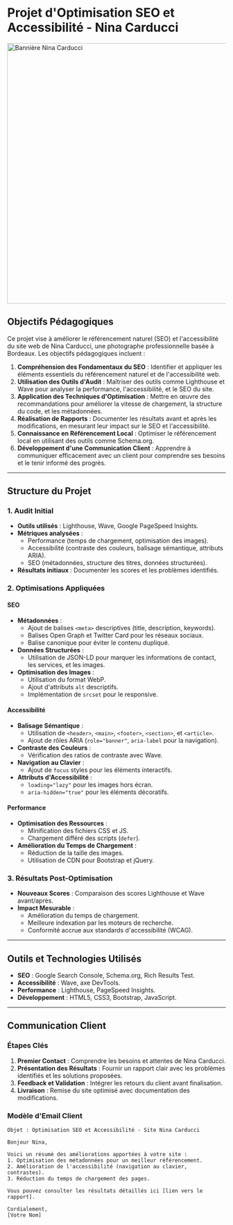 # Projet d'Optimisation SEO et Accessibilité - Nina Carducci

<img src="https://github.com/TomSif/OpenClassRooms_Projet-8_Nina_Carducci/assets/images/screenshot-for-readme.png" alt="Bannière Nina Carducci" width="600" />

## Objectifs Pédagogiques

Ce projet vise à améliorer le référencement naturel (SEO) et l'accessibilité du site web de Nina Carducci, une photographe professionnelle basée à Bordeaux. Les objectifs pédagogiques incluent :

1. **Compréhension des Fondamentaux du SEO** : Identifier et appliquer les éléments essentiels du référencement naturel et de l'accessibilité web.
2. **Utilisation des Outils d'Audit** : Maîtriser des outils comme Lighthouse et Wave pour analyser la performance, l'accessibilité, et le SEO du site.
3. **Application des Techniques d'Optimisation** : Mettre en œuvre des recommandations pour améliorer la vitesse de chargement, la structure du code, et les métadonnées.
4. **Réalisation de Rapports** : Documenter les résultats avant et après les modifications, en mesurant leur impact sur le SEO et l'accessibilité.
5. **Connaissance en Référencement Local** : Optimiser le référencement local en utilisant des outils comme Schema.org.
6. **Développement d'une Communication Client** : Apprendre à communiquer efficacement avec un client pour comprendre ses besoins et le tenir informé des progrès.

---

## Structure du Projet

### 1. Audit Initial

- **Outils utilisés** : Lighthouse, Wave, Google PageSpeed Insights.
- **Métriques analysées** :
  - Performance (temps de chargement, optimisation des images).
  - Accessibilité (contraste des couleurs, balisage sémantique, attributs ARIA).
  - SEO (métadonnées, structure des titres, données structurées).
- **Résultats initiaux** : Documenter les scores et les problèmes identifiés.

### 2. Optimisations Appliquées

#### SEO

- **Métadonnées** :
  - Ajout de balises `<meta>` descriptives (title, description, keywords).
  - Balises Open Graph et Twitter Card pour les réseaux sociaux.
  - Balise canonique pour éviter le contenu dupliqué.
- **Données Structurées** :
  - Utilisation de JSON-LD pour marquer les informations de contact, les services, et les images.
- **Optimisation des Images** :
  - Utilisation du format WebP.
  - Ajout d'attributs `alt` descriptifs.
  - Implémentation de `srcset` pour le responsive.

#### Accessibilité

- **Balisage Sémantique** :
  - Utilisation de `<header>`, `<main>`, `<footer>`, `<section>`, et `<article>`.
  - Ajout de rôles ARIA (`role="banner"`, `aria-label` pour la navigation).
- **Contraste des Couleurs** :
  - Vérification des ratios de contraste avec Wave.
- **Navigation au Clavier** :
  - Ajout de `focus` styles pour les éléments interactifs.
- **Attributs d'Accessibilité** :
  - `loading="lazy"` pour les images hors écran.
  - `aria-hidden="true"` pour les éléments décoratifs.

#### Performance

- **Optimisation des Ressources** :
  - Minification des fichiers CSS et JS.
  - Chargement différé des scripts (`defer`).
- **Amélioration du Temps de Chargement** :
  - Réduction de la taille des images.
  - Utilisation de CDN pour Bootstrap et jQuery.

### 3. Résultats Post-Optimisation

- **Nouveaux Scores** : Comparaison des scores Lighthouse et Wave avant/après.
- **Impact Mesurable** :
  - Amélioration du temps de chargement.
  - Meilleure indexation par les moteurs de recherche.
  - Conformité accrue aux standards d'accessibilité (WCAG).

---

## Outils et Technologies Utilisés

- **SEO** : Google Search Console, Schema.org, Rich Results Test.
- **Accessibilité** : Wave, axe DevTools.
- **Performance** : Lighthouse, PageSpeed Insights.
- **Développement** : HTML5, CSS3, Bootstrap, JavaScript.

---

## Communication Client

### Étapes Clés

1. **Premier Contact** : Comprendre les besoins et attentes de Nina Carducci.
2. **Présentation des Résultats** : Fournir un rapport clair avec les problèmes identifiés et les solutions proposées.
3. **Feedback et Validation** : Intégrer les retours du client avant finalisation.
4. **Livraison** : Remise du site optimisé avec documentation des modifications.

### Modèle d'Email Client

```plaintext
Objet : Optimisation SEO et Accessibilité - Site Nina Carducci

Bonjour Nina,

Voici un résumé des améliorations apportées à votre site :
1. Optimisation des métadonnées pour un meilleur référencement.
2. Amélioration de l'accessibilité (navigation au clavier, contrastes).
3. Réduction du temps de chargement des pages.

Vous pouvez consulter les résultats détaillés ici [lien vers le rapport].

Cordialement,
[Votre Nom]
```
